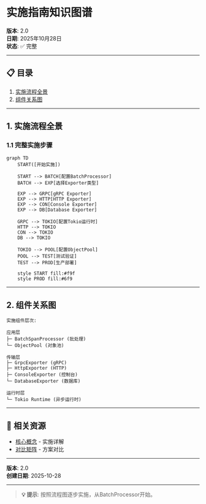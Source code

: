 # 实施指南知识图谱

**版本**: 2.0  
**日期**: 2025年10月28日  
**状态**: ✅ 完整

---

## 📋 目录

1. [实施流程全景](#1-实施流程全景)
2. [组件关系图](#2-组件关系图)

---

## 1. 实施流程全景

### 1.1 完整实施步骤

```mermaid
graph TD
    START([开始实施])
    
    START --> BATCH[配置BatchProcessor]
    BATCH --> EXP[选择Exporter类型]
    
    EXP --> GRPC[gRPC Exporter]
    EXP --> HTTP[HTTP Exporter]
    EXP --> CON[Console Exporter]
    EXP --> DB[Database Exporter]
    
    GRPC --> TOKIO[配置Tokio运行时]
    HTTP --> TOKIO
    CON --> TOKIO
    DB --> TOKIO
    
    TOKIO --> POOL[配置ObjectPool]
    POOL --> TEST[测试验证]
    TEST --> PROD[生产部署]
    
    style START fill:#f9f
    style PROD fill:#6f9
```

---

## 2. 组件关系图

```
实施组件层次:

应用层
├─ BatchSpanProcessor (批处理)
└─ ObjectPool (对象池)

传输层
├─ GrpcExporter (gRPC)
├─ HttpExporter (HTTP)
├─ ConsoleExporter (控制台)
└─ DatabaseExporter (数据库)

运行时层
└─ Tokio Runtime (异步运行时)
```

---

## 🔗 相关资源

- [核心概念](./CONCEPTS.md) - 实施详解
- [对比矩阵](./COMPARISON_MATRIX.md) - 方案对比

---

**版本**: 2.0  
**创建日期**: 2025-10-28

---

> **💡 提示**: 按照流程图逐步实施，从BatchProcessor开始。
